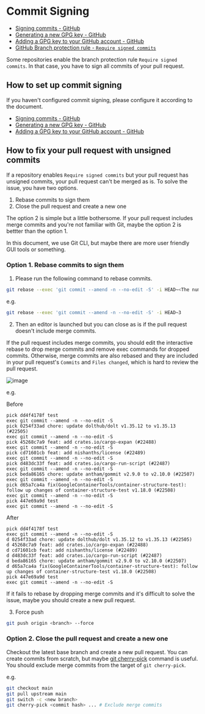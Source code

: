# Commit Signing

- [Signing commits - GitHub](https://docs.github.com/en/authentication/managing-commit-signature-verification/signing-commits)
- [Generating a new GPG key - GitHub](https://docs.github.com/en/authentication/managing-commit-signature-verification/generating-a-new-gpg-key)
- [Adding a GPG key to your GitHub account - GitHub](https://docs.github.com/en/authentication/managing-commit-signature-verification/adding-a-gpg-key-to-your-github-account)
- [GitHub Branch protection rule - `Require signed commits`](https://docs.github.com/en/repositories/configuring-branches-and-merges-in-your-repository/managing-protected-branches/managing-a-branch-protection-rule)

Some repositories enable the branch protection rule `Require signed commits`.
In that case, you have to sign all commits of your pull request.

## How to set up commit signing

If you haven't configured commit signing, please configure it according to the document.

- [Signing commits - GitHub](https://docs.github.com/en/authentication/managing-commit-signature-verification/signing-commits)
- [Generating a new GPG key - GitHub](https://docs.github.com/en/authentication/managing-commit-signature-verification/generating-a-new-gpg-key)
- [Adding a GPG key to your GitHub account - GitHub](https://docs.github.com/en/authentication/managing-commit-signature-verification/adding-a-gpg-key-to-your-github-account)

## How to fix your pull request with unsigned commits

If a repository enables `Require signed commits` but your pull request has unsigned commits, your pull request can't be merged as is.
To solve the issue, you have two options.

1. Rebase commits to sign them
1. Close the pull request and create a new one

The option 2 is simple but a little bothersome.
If your pull request includes merge commits and you're not familiar with Git, maybe the option 2 is bettter than the option 1.

In this document, we use Git CLI, but maybe there are more user friendly GUI tools or something.

### Option 1. Rebase commits to sign them

1. Please run the following command to rebase commits.

```sh
git rebase --exec 'git commit --amend -n --no-edit -S' -i HEAD~<The number of commits of the pull request>
```

e.g.

```sh
git rebase --exec 'git commit --amend -n --no-edit -S' -i HEAD~3
```

2. Then an editor is launched but you can close as is if the pull request doesn't include merge commits.

If the pull request includes merge commits, you should edit the interactive rebase to drop merge commits and remove exec commands for dropped commits.
Otherwise, merge commits are also rebased and they are included in your pull request's `Commits` and `Files changed`, which is hard to review the pull request.

![image](https://github.com/aquaproj/aqua-registry/assets/13323303/82d35ebd-edd4-4041-8c31-d9dbe83c7ea1)

e.g.

Before

```
pick dd4f4178f test
exec git commit --amend -n --no-edit -S
pick 0254f33ad chore: update dolthub/dolt v1.35.12 to v1.35.13 (#22505)
exec git commit --amend -n --no-edit -S
pick 45268c7a9 feat: add crates.io/cargo-expan (#22488)
exec git commit --amend -n --no-edit -S
pick cd71601cb feat: add nishanths/license (#22489)
exec git commit --amend -n --no-edit -S
pick d483dc33f feat: add crates.io/cargo-run-script (#22487)
exec git commit --amend -n --no-edit -S
pick beda86165 chore: update antham/gommit v2.9.0 to v2.10.0 (#22507)
exec git commit --amend -n --no-edit -S
pick d65a7ca4a fix(GoogleContainerTools/container-structure-test): follow up changes of container-structure-test v1.18.0 (#22508)
exec git commit --amend -n --no-edit -S
pick 447e69a9d test
exec git commit --amend -n --no-edit -S
```

After

```
pick dd4f4178f test
exec git commit --amend -n --no-edit -S
d 0254f33ad chore: update dolthub/dolt v1.35.12 to v1.35.13 (#22505)
d 45268c7a9 feat: add crates.io/cargo-expan (#22488)
d cd71601cb feat: add nishanths/license (#22489)
d d483dc33f feat: add crates.io/cargo-run-script (#22487)
d beda86165 chore: update antham/gommit v2.9.0 to v2.10.0 (#22507)
d d65a7ca4a fix(GoogleContainerTools/container-structure-test): follow up changes of container-structure-test v1.18.0 (#22508)
pick 447e69a9d test
exec git commit --amend -n --no-edit -S
```

If it fails to rebase by dropping merge commits and it's difficult to solve the issue, maybe you should create a new pull request.

3. Force push

```sh
git push origin <branch> --force
```

### Option 2. Close the pull request and create a new one

Checkout the latest base branch and create a new pull request.
You can create commits from scratch, but maybe [git cherry-pick](https://git-scm.com/docs/git-cherry-pick) command is useful.
You should exclude merge commits from the target of `git cherry-pick`.

e.g.

```sh
git checkout main
git pull upstream main
git switch -c <new branch>
git cherry-pick <commit hash> ... # Exclude merge commits
```
